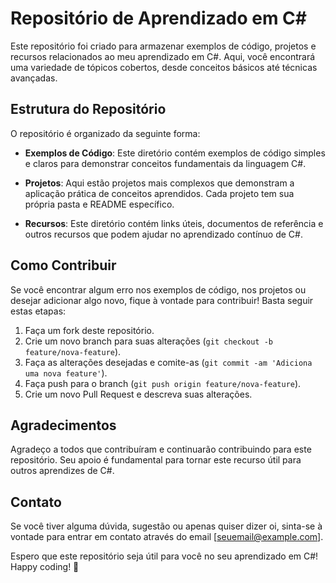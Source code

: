 # Repositório de Aprendizado em C#

Este repositório foi criado para armazenar exemplos de código, projetos e recursos relacionados ao meu aprendizado em C#. Aqui, você encontrará uma variedade de tópicos cobertos, desde conceitos básicos até técnicas avançadas.

## Estrutura do Repositório

O repositório é organizado da seguinte forma:

- **Exemplos de Código**: Este diretório contém exemplos de código simples e claros para demonstrar conceitos fundamentais da linguagem C#.

- **Projetos**: Aqui estão projetos mais complexos que demonstram a aplicação prática de conceitos aprendidos. Cada projeto tem sua própria pasta e README específico.

- **Recursos**: Este diretório contém links úteis, documentos de referência e outros recursos que podem ajudar no aprendizado contínuo de C#.

## Como Contribuir

Se você encontrar algum erro nos exemplos de código, nos projetos ou desejar adicionar algo novo, fique à vontade para contribuir! Basta seguir estas etapas:

1. Faça um fork deste repositório.
2. Crie um novo branch para suas alterações (`git checkout -b feature/nova-feature`).
3. Faça as alterações desejadas e comite-as (`git commit -am 'Adiciona uma nova feature'`).
4. Faça push para o branch (`git push origin feature/nova-feature`).
5. Crie um novo Pull Request e descreva suas alterações.

## Agradecimentos

Agradeço a todos que contribuíram e continuarão contribuindo para este repositório. Seu apoio é fundamental para tornar este recurso útil para outros aprendizes de C#.

## Contato

Se você tiver alguma dúvida, sugestão ou apenas quiser dizer oi, sinta-se à vontade para entrar em contato através do email [seuemail@example.com].

Espero que este repositório seja útil para você no seu aprendizado em C#! Happy coding! 🚀
